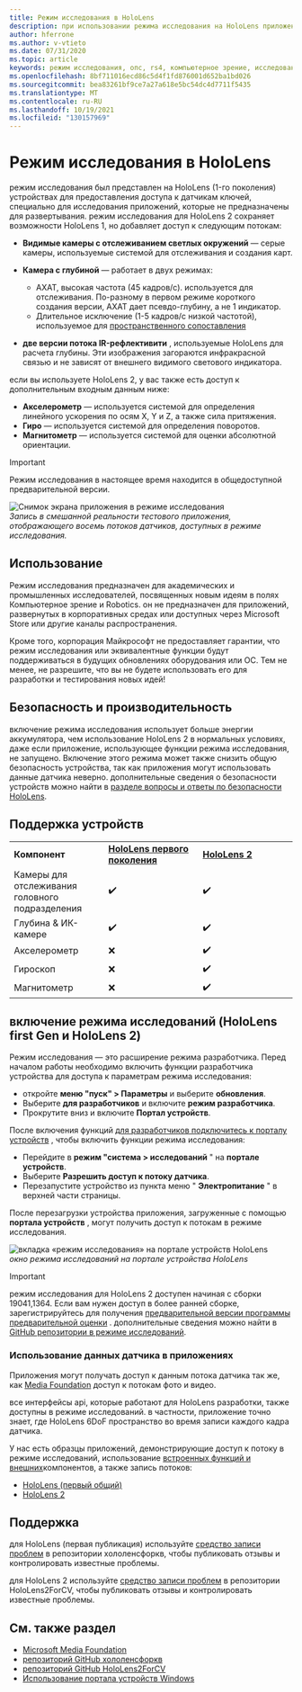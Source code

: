 ```yaml
---
title: Режим исследования в HoloLens
description: при использовании режима исследования на HoloLens приложение может получать доступ к потокам датчиков устройств (глубина, отслеживание среды и IR-рефлективити).
author: hferrone
ms.author: v-vtieto
ms.date: 07/31/2020
ms.topic: article
keywords: режим исследования, опс, rs4, компьютерное зрение, исследование, HoloLens, HoloLens 2
ms.openlocfilehash: 8bf711016ecd86c5d4f1fd876001d652ba1bd026
ms.sourcegitcommit: bea83261bf9ce7a27a618e5bc54dc4d7711f5435
ms.translationtype: MT
ms.contentlocale: ru-RU
ms.lasthandoff: 10/19/2021
ms.locfileid: "130157969"
---
```

# <a name="hololens-research-mode"></a>Режим исследования в HoloLens

режим исследования был представлен на HoloLens (1-го поколения) устройствах для предоставления доступа к датчикам ключей, специально для исследования приложений, которые не предназначены для развертывания.  режим исследования для HoloLens 2 сохраняет возможности HoloLens 1, но добавляет доступ к следующим потокам:

* **Видимые камеры с отслеживанием светлых окружений** — серые камеры, используемые системой для отслеживания и создания карт.
* **Камера с глубиной** — работает в двух режимах:  
    + АХАТ, высокая частота (45 кадров/с). используется для отслеживания. По-разному в первом режиме короткого создания версии, АХАТ дает псевдо-глубину, а не 1 индикатор. 
    + Длительное исключение (1-5 кадров/с низкой частотой), используемое для [пространственного сопоставления](../../design/spatial-mapping.md)

* **две версии потока IR-рефлективити** , используемые HoloLens для расчета глубины. Эти изображения загораются инфракрасной связью и не зависят от внешнего видимого светового индикатора.

если вы используете HoloLens 2, у вас также есть доступ к дополнительным входным данным ниже:

* **Акселерометр** — используется системой для определения линейного ускорения по осям X, Y и Z, а также сила притяжения.
* **Гиро** — используется системой для определения поворотов.
* **Магнитометр** — используется системой для оценки абсолютной ориентации.

> [!IMPORTANT]
> Режим исследования в настоящее время находится в общедоступной предварительной версии. 

![Снимок экрана приложения в режиме исследования](images/sensor-stream-viewer.jpg)<br>
*Запись в смешанной реальности тестового приложения, отображающего восемь потоков датчиков, доступных в режиме исследования.*

## <a name="usage"></a>Использование

Режим исследования предназначен для академических и промышленных исследователей, посвященных новым идеям в полях Компьютерное зрение и Robotics.  он не предназначен для приложений, развернутых в корпоративных средах или доступных через Microsoft Store или другие каналы распространения.

Кроме того, корпорация Майкрософт не предоставляет гарантии, что режим исследования или эквивалентные функции будут поддерживаться в будущих обновлениях оборудования или ОС. Тем не менее, не разрешите, что вы не будете использовать его для разработки и тестирования новых идей!

## <a name="security-and-performance"></a>Безопасность и производительность

включение режима исследования использует больше энергии аккумулятора, чем использование HoloLens 2 в нормальных условиях, даже если приложение, использующее функции режима исследования, не запущено.  Включение этого режима может также снизить общую безопасность устройства, так как приложения могут использовать данные датчика неверно.  дополнительные сведения о безопасности устройств можно найти в [разделе вопросы и ответы по безопасности HoloLens](/hololens/hololens-faq-security).  

## <a name="device-support"></a>Поддержка устройств
<table>
    <colgroup>
    <col width="33%" />
    <col width="33%" />
    <col width="33%" /> </colgroup>
    <tr>
        <td><strong>Компонент</strong></td>
        <td><a href="/hololens/hololens1-hardware"><strong>HoloLens первого поколения</strong></a></td>
        <td><a href="/hololens/hololens2-hardware"><strong>HoloLens 2</strong></a></td>
    </tr>
     <tr>
        <td>Камеры для отслеживания головного подразделения</td>
        <td>✔️</td>
        <td>✔️</td>
    </tr>
    <tr>
        <td>Глубина & ИК-камере</td>
        <td>✔️</td>
        <td>✔️</td>
    </tr>
    <tr>
        <td>Акселерометр</td>
        <td>❌</td>
        <td>✔️</td>
    </tr>
    <tr>
        <td>Гироскоп</td>
        <td>❌</td>
        <td>✔️</td>
    </tr>
    <tr>
        <td>Магнитометр</td>
        <td>❌</td>
        <td>✔️</td>
    </tr>
</table>

## <a name="enabling-research-mode-hololens-first-gen-and-hololens-2"></a>включение режима исследований (HoloLens first Gen и HoloLens 2)

Режим исследования — это расширение режима разработчика. Перед началом работы необходимо включить функции разработчика устройства для доступа к параметрам режима исследования: 

* откройте **меню "пуск" > Параметры** и выберите **обновления**.
* Выберите **для разработчиков** и включите **режим разработчика**.
* Прокрутите вниз и включите **Портал устройств**.

После включения функций [для разработчиков подключитесь к порталу устройств](/windows/uwp/debug-test-perf/device-portal-hololens) , чтобы включить функции режима исследования:

* Перейдите в **режим "система > исследований** " на **портале устройств**.
* Выберите **Разрешить доступ к потоку датчика**.
* Перезапустите устройство из пункта меню " **Электропитание** " в верхней части страницы.

После перезагрузки устройства приложения, загруженные с помощью **портала устройств** , могут получить доступ к потокам в режиме исследования.

![вкладка «режим исследования» на портале устройств HoloLens](images/ResearchModeDevPortal.png)<br>
*окно режима исследований на портале устройства HoloLens*

> [!IMPORTANT]
> режим исследования для HoloLens 2 доступен начиная с сборки 19041,1364. Если вам нужен доступ в более ранней сборке, зарегистрируйтесь для получения [предварительной версии программы предварительной оценки](/hololens/hololens-insider) . дополнительные сведения можно найти в [GitHub репозитории в режиме исследований](https://github.com/microsoft/HoloLens2ForCV).

### <a name="using-sensor-data-in-your-apps"></a>Использование данных датчика в приложениях

Приложения могут получать доступ к данным потока датчика так же, как [Media Foundation](/windows/win32/medfound/microsoft-media-foundation-sdk) доступ к потокам фото и видео. 

все интерфейсы api, которые работают для HoloLens разработки, также доступны в режиме исследований. в частности, приложение точно знает, где HoloLens 6DoF пространство во время записи каждого кадра датчика.

У нас есть образцы приложений, демонстрирующие доступ к потоку в режиме исследований, использование [встроенных функций и внешних](/windows/mixed-reality/locatable-camera#locating-the-device-camera-in-the-world)компонентов, а также запись потоков:
* [HoloLens (первый общий)](https://github.com/Microsoft/HoloLensForCV)
* [HoloLens 2](https://github.com/microsoft/HoloLens2ForCV)

## <a name="support"></a>Поддержка

для HoloLens (первая публикация) используйте [средство записи проблем](https://github.com/Microsoft/HololensForCV/issues) в репозитории хололенсфоркв, чтобы публиковать отзывы и контролировать известные проблемы.

для HoloLens 2 используйте [средство записи проблем](https://github.com/microsoft/HoloLens2ForCV/issues) в репозитории HoloLens2ForCV, чтобы публиковать отзывы и контролировать известные проблемы.

## <a name="see-also"></a>См. также раздел

* [Microsoft Media Foundation](/windows/win32/medfound/microsoft-media-foundation-sdk)
* [репозиторий GitHub хололенсфоркв](https://github.com/Microsoft/HoloLensForCV)
* [репозиторий GitHub HoloLens2ForCV](https://github.com/microsoft/HoloLens2ForCV)
* [Использование портала устройств Windows](using-the-windows-device-portal.md)